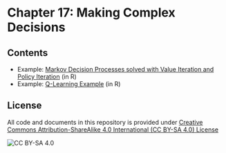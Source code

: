 <!-- #region -->
# Chapter 17: Making Complex Decisions

## Contents

* Example: [Markov Decision Processes solved with Value Iteration and Policy Iteration](https://mhahsler.github.io/CS7320-AI/MDP/MDP.html) (in R)
* Example: [Q-Learning Example](https://mhahsler.github.io/CS7320-AI/MDP/QLearning.html) (in R)


## License
All code and documents in this repository is provided under [Creative Commons Attribution-ShareAlike 4.0 International (CC BY-SA 4.0) License](https://creativecommons.org/licenses/by-sa/4.0/)

![CC BY-SA 4.0](https://licensebuttons.net/l/by-sa/3.0/88x31.png)
<!-- #endregion -->
